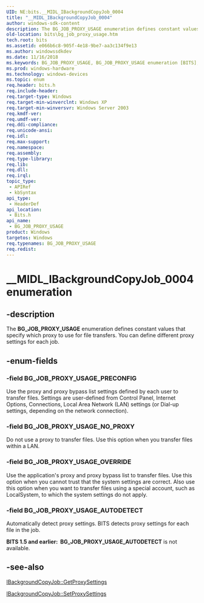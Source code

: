```yaml
---
UID: NE:bits.__MIDL_IBackgroundCopyJob_0004
title: "__MIDL_IBackgroundCopyJob_0004"
author: windows-sdk-content
description: The BG_JOB_PROXY_USAGE enumeration defines constant values that specify which proxy to use for file transfers. You can define different proxy settings for each job.
old-location: bits\bg_job_proxy_usage.htm
tech.root: bits
ms.assetid: e066b6c8-905f-4e18-9be7-aa3c134f9e13
ms.author: windowssdkdev
ms.date: 11/16/2018
ms.keywords: BG_JOB_PROXY_USAGE, BG_JOB_PROXY_USAGE enumeration [BITS], BG_JOB_PROXY_USAGE_AUTODETECT, BG_JOB_PROXY_USAGE_NO_PROXY, BG_JOB_PROXY_USAGE_OVERRIDE, BG_JOB_PROXY_USAGE_PRECONFIG, __MIDL_IBackgroundCopyJob_0004, _drz_bg_job_proxy_usage, bits.bg_job_proxy_usage, bits/BG_JOB_PROXY_USAGE, bits/BG_JOB_PROXY_USAGE_AUTODETECT, bits/BG_JOB_PROXY_USAGE_NO_PROXY, bits/BG_JOB_PROXY_USAGE_OVERRIDE, bits/BG_JOB_PROXY_USAGE_PRECONFIG
ms.prod: windows-hardware
ms.technology: windows-devices
ms.topic: enum
req.header: bits.h
req.include-header: 
req.target-type: Windows
req.target-min-winverclnt: Windows XP
req.target-min-winversvr: Windows Server 2003
req.kmdf-ver: 
req.umdf-ver: 
req.ddi-compliance: 
req.unicode-ansi: 
req.idl: 
req.max-support: 
req.namespace: 
req.assembly: 
req.type-library: 
req.lib: 
req.dll: 
req.irql: 
topic_type:
 - APIRef
 - kbSyntax
api_type:
 - HeaderDef
api_location:
 - Bits.h
api_name:
 - BG_JOB_PROXY_USAGE
product: Windows
targetos: Windows
req.typenames: BG_JOB_PROXY_USAGE
req.redist: 
---
```


# __MIDL_IBackgroundCopyJob_0004 enumeration


## -description


The 
<b>BG_JOB_PROXY_USAGE</b> enumeration defines constant values that specify which proxy to use for file transfers. You can define different proxy settings for each job.


## -enum-fields




### -field BG_JOB_PROXY_USAGE_PRECONFIG

Use the proxy and proxy bypass list settings defined by each user to transfer files. Settings are user-defined from Control Panel, Internet Options, Connections, Local Area Network (LAN) settings (or Dial-up settings, depending on the network connection).


### -field BG_JOB_PROXY_USAGE_NO_PROXY

Do not use a proxy to transfer files. Use this option when you transfer files within a LAN.


### -field BG_JOB_PROXY_USAGE_OVERRIDE

Use the application's proxy and proxy bypass list to transfer files. Use this option when you cannot trust that the system settings are correct. Also use this option when you want to transfer files using a special account, such as LocalSystem, to which the system settings do not apply.


### -field BG_JOB_PROXY_USAGE_AUTODETECT

Automatically detect proxy settings. BITS detects proxy settings for each file in the job.

<b>BITS 1.5 and earlier:  </b><b>BG_JOB_PROXY_USAGE_AUTODETECT</b> is not available.


## -see-also




<a href="https://msdn.microsoft.com/c2d0ec9b-eaa1-4f78-9ccc-4e91d045cd94">IBackgroundCopyJob::GetProxySettings</a>



<a href="https://msdn.microsoft.com/fd21a17b-1049-4dd9-a08b-da84699b8006">IBackgroundCopyJob::SetProxySettings</a>
 

 

